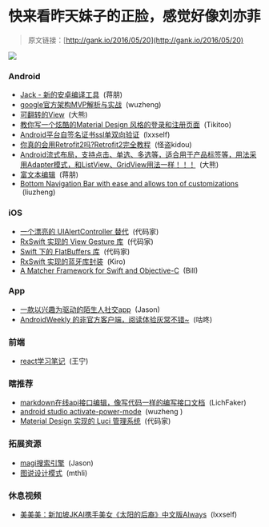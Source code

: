 # 快来看昨天妹子的正脸，感觉好像刘亦菲

> 原文链接：[http://gank.io/2016/05/20](http://gank.io/2016/05/20)

![](http://ww4.sinaimg.cn/large/610dc034jw1f41lxgc3x3j20jh0tcn14.jpg)

### Android

* [Jack - 新的安卓编译工具](https://source.android.com/source/jack.html) &nbsp;(蒋朋)
* [google官方架构MVP解析与实战](http://www.jianshu.com/p/569ab68da482) &nbsp;(wuzheng)
* [可翻转的View](https://github.com/davideas/FlipView) &nbsp;(大熊)
* [教你写一个炫酷的Material Design 风格的登录和注册页面](http://tikitoo.github.io/2016/05/17/beautiful-android-login-and-signup-screens-with-material-design-zh/) &nbsp;(Tikitoo)
* [Android平台自签名证书ssl单双向验证](http://blog.csdn.net/hfeng101/article/details/10163627) &nbsp;(lxxself)
* [你真的会用Retrofit2吗?Retrofit2完全教程](http://www.jianshu.com/p/308f3c54abdd) &nbsp;(怪盗kidou)
* [Android流式布局，支持点击、单选、多选等，适合用于产品标签等，用法采用Adapter模式，和ListView、GridView用法一样！！！](https://github.com/hanhailong/FlowTag) &nbsp;(大熊)
* [富文本编辑](https://github.com/mr5/icarus-android) &nbsp;(蒋朋)
* [Bottom Navigation Bar with ease and allows ton of customizations](http://github.com/Ashok-Varma/BottomNavigation) &nbsp;(liuzheng)

### iOS

* [一个漂亮的 UIAlertController 替代](https://github.com/Codeido/PMAlertController) &nbsp;(代码家)
* [RxSwift 实现的 View Gesture 库](https://github.com/RxSwiftCommunity/RxGesture) &nbsp;(代码家)
* [Swift 下的 FlatBuffers 库](https://github.com/mzaks/FlatBuffersSwift) &nbsp;(代码家)
* [RxSwift 实现的蓝牙库封装](https://github.com/Polidea/RxBluetoothKit) &nbsp;(Kiro)
* [A Matcher Framework for Swift and Objective-C](https://github.com/Quick/Nimble) &nbsp;(Bill)

### App

* [一款以兴趣为驱动的陌生人社交app](https://github.com/Chenantao/PlayTogether) &nbsp;(Jason)
* [AndroidWeekly 的非官方客户端，阅读体验灰常不错~](https://github.com/mzule/AndroidWeekly) &nbsp;(咕咚)

### 前端

* [react学习笔记](https://github.com/wangning0/Autumn_Ning_Blog/blob/master/blogs/3-16/react_learn.md) &nbsp;(王宁)

### 瞎推荐

* [markdown在线api接口编辑，像写代码一样的编写接口文档](https://github.com/star7th/showdoc) &nbsp;(LichFaker)
* [android studio activate-power-mode](https://github.com/ViceFantasyPlace/activate-power-mode) &nbsp;(wuzheng )
* [Material Design 实现的 Luci 管理系统](https://github.com/LuttyYang/luci-theme-material) &nbsp;(代码家)

### 拓展资源

* [magi搜索引擎](http://magi.peak-labs.com/) &nbsp;(Jason)
* [图说设计模式](https://github.com/me115/design_patterns) &nbsp;(mthli)

### 休息视频

* [美美美：新加坡JKAI携手美女《太阳的后裔》中文版Always](http://v.youku.com/v_show/id_XMTU3MjUwMDkxMg==.html) &nbsp;(lxxself)


